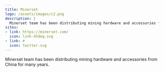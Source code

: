 ```yaml
---
title: Minerset
logo: /assets/images/c2.png
description: |
  Minerset team has been distributing mining hardware and accessories from China for many years
sites:
- link: https://minerset.com/
  icon: link-45deg.svg
- link: #
  icon: twitter.svg
---
```


Minerset team has been distributing mining hardware and accessories from China for many years.